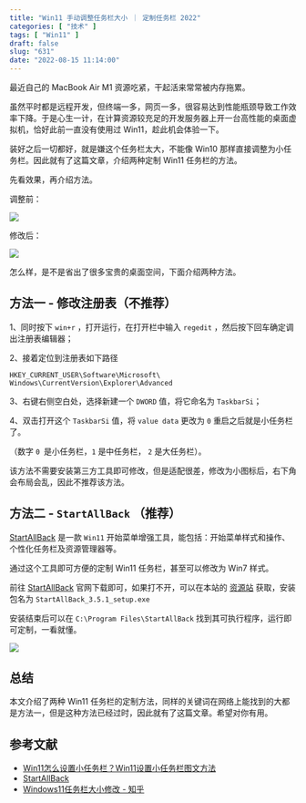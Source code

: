 ```yaml
---
title: "Win11 手动调整任务栏大小 ｜ 定制任务栏 2022"
categories: [ "技术" ]
tags: [ "Win11" ]
draft: false
slug: "631"
date: "2022-08-15 11:14:00"
---
```


最近自己的 MacBook Air M1 资源吃紧，干起活来常常被内存拖累。

虽然平时都是远程开发，但终端一多，网页一多，很容易达到性能瓶颈导致工作效率下降。于是心生一计，在计算资源较充足的开发服务器上开一台高性能的桌面虚拟机，恰好此前一直没有使用过 Win11，趁此机会体验一下。

装好之后一切都好，就是嫌这个任务栏太大，不能像 Win10 那样直接调整为小任务栏。因此就有了这篇文章，介绍两种定制 Win11 任务栏的方法。

先看效果，再介绍方法。

调整前：

![](https://imagehost-cdn.frytea.com/images/2022/08/15/202208150925744fde857ae790e30ae.png)


修改后： 

![](https://imagehost-cdn.frytea.com/images/2022/08/15/202208150956529d93f9a401d89166e.png)

怎么样，是不是省出了很多宝贵的桌面空间，下面介绍两种方法。

## 方法一 - 修改注册表（不推荐）

1、同时按下 `win+r` ，打开运行，在打开栏中输入 `regedit` ，然后按下回车确定调出注册表编辑器；

2、接着定位到注册表如下路径

`HKEY_CURRENT_USER\Software\Microsoft\ Windows\CurrentVersion\Explorer\Advanced`

3、右键右侧空白处，选择新建一个 `DWORD` 值，将它命名为 `TaskbarSi`；

4、双击打开这个 `TaskbarSi` 值，将 `value data` 更改为 `0` 重启之后就是小任务栏了。

（数字 `0 `是小任务栏，`1` 是中任务栏， `2` 是大任务栏）。

该方法不需要安装第三方工具即可修改，但是适配很差，修改为小图标后，右下角会布局会乱，因此不推荐该方法。


## 方法二 - `StartAllBack` （推荐）

[StartAllBack](https://www.startallback.com/) 是一款 `Win11` 开始菜单增强工具，能包括：开始菜单样式和操作、个性化任务栏及资源管理器等。

通过这个工具即可方便的定制 Win11 任务栏，甚至可以修改为 Win7 样式。

前往 [StartAllBack](https://www.startallback.com/) 官网下载即可，如果打不开，可以在本站的 [资源站](http://res.frytea.com/Quick-Toolsets/Windows) 获取，安装包名为 `StartAllBack_3.5.1_setup.exe`

安装结束后可以在 `C:\Program Files\StartAllBack` 找到其可执行程序，运行即可定制，一看就懂。

![](https://imagehost-cdn.frytea.com/images/2022/08/15/202208151104079ff48eefb53a922ee.png)

## 总结

本文介绍了两种 Win11 任务栏的定制方法，同样的关键词在网络上能找到的大都是方法一，但是这种方法已经过时，因此就有了这篇文章。希望对你有用。

## 参考文献

- [Win11怎么设置小任务栏？Win11设置小任务栏图文方法](https://www.jb51.net/os/win11/804105.html)
- [StartAllBack](https://www.startallback.com/)
- [Windows11任务栏大小修改 - 知乎](https://zhuanlan.zhihu.com/p/417231781)